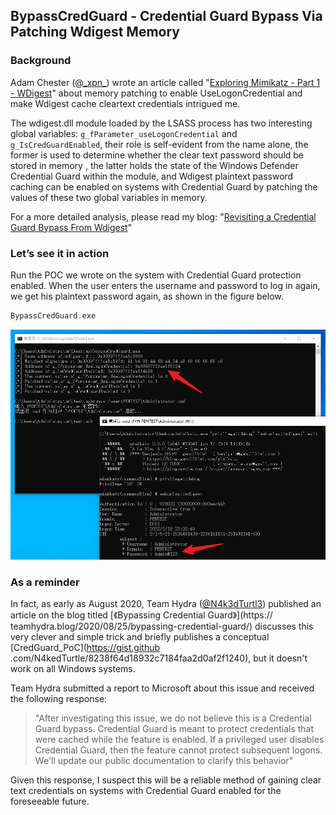 ## BypassCredGuard - Credential Guard Bypass Via Patching Wdigest Memory

### Background

Adam Chester ([@\_xpn\_](https://twitter.com/_xpn_)) wrote an article called "[Exploring Mimikatz - Part 1 - WDigest](https://blog.xpnsec.com/exploring-mimikatz-part-1/)" about memory patching to enable UseLogonCredential and make Wdigest cache cleartext credentials intrigued me.

The wdigest.dll module loaded by the LSASS process has two interesting global variables: `g_fParameter_useLogonCredential` and `g_IsCredGuardEnabled`, their role is self-evident from the name alone, the former is used to determine whether the clear text password should be stored in memory , the latter holds the state of the Windows Defender Credential Guard within the module, and Wdigest plaintext password caching can be enabled on systems with Credential Guard by patching the values of these two global variables in memory.

For a more detailed analysis, please read my blog: "[Revisiting a Credential Guard Bypass From Wdigest](https://whoamianony.top/revisiting-a-credential-guard-bypass-from-wdigest/)"

### Let’s see it in action

Run the POC we wrote on the system with Credential Guard protection enabled. When the user enters the username and password to log in again, we get his plaintext password again, as shown in the figure below.

```c++
BypassCredGuard.exe
```

![](/images/image-20230118230536164.png)

### As a reminder

In fact, as early as August 2020, Team Hydra ([@N4k3dTurtl3](https://twitter.com/N4k3dTurtl3)) published an article on the blog titled [《Bypassing Credential Guard》](https:// teamhydra.blog/2020/08/25/bypassing-credential-guard/) discusses this very clever and simple trick and briefly publishes a conceptual [CredGuard_PoC](https://gist.github .com/N4kedTurtle/8238f64d18932c7184faa2d0af2f1240), but it doesn't work on all Windows systems.

Team Hydra submitted a report to Microsoft about this issue and received the following response:

> "After investigating this issue, we do not believe this is a Credential Guard bypass. Credential Guard is meant to protect credentials that were cached while the feature is enabled. If a privileged user disables Credential Guard, then the feature cannot protect subsequent logons. We'll update our public documentation to clarify this behavior"

Given this response, I suspect this will be a reliable method of gaining clear text credentials on systems with Credential Guard enabled for the foreseeable future.
